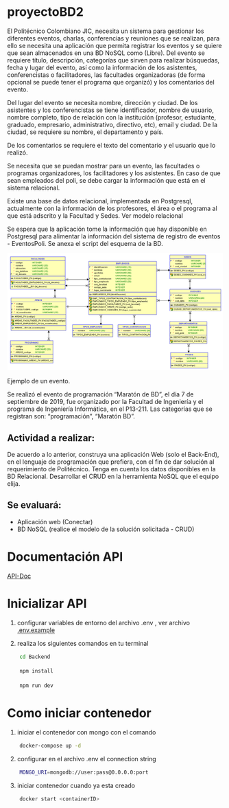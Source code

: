 ﻿# proyectoBD2

El Politécnico Colombiano JIC, necesita un sistema para gestionar los diferentes eventos, charlas, conferencias y reuniones que se realizan, para ello se necesita una aplicación que permita registrar los eventos y se quiere que sean almacenados en una BD NoSQL como (Libre). Del evento se requiere título, descripción, categorías que sirven para realizar búsquedas,  fecha y  lugar del evento, así como la información de los asistentes, conferencistas o facilitadores, las facultades organizadoras (de forma opcional se puede tener el programa que organizó) y los comentarios del evento. 

Del lugar del evento se necesita nombre, dirección y ciudad.  De los asistentes y los conferencistas se tiene identificador, nombre de usuario, nombre completo, tipo de relación con la institución (profesor, estudiante, graduado, empresario, administrativo, directivo, etc), email y ciudad. De la ciudad, se requiere su nombre, el departamento y país.

De los comentarios se requiere el texto del comentario y el usuario que lo realizó.

Se necesita que se puedan mostrar para un evento, las facultades o programas organizadores, los facilitadores y los asistentes. En caso de que sean empleados del poli, se debe cargar la información que está en el sistema relacional.

Existe una base de datos relacional, implementada en Postgresql, actualmente con la información de los profesores, el área o el programa al que está adscrito y la Facultad y Sedes. Ver modelo relacional

Se espera que la aplicación tome la información que hay disponible en Postgresql para alimentar la información del sistema de registro de eventos - EventosPoli. Se anexa el script del esquema de la BD.

<!-- import inage -->
![image](Screenshot%202023-11-21%20103605.png)

Ejemplo de un evento. 

Se realizó el evento de programación “Maratón de BD”, el día 7 de septiembre de 2019, fue organizado por la Facultad de Ingeniería y el programa de Ingeniería Informática, en el P13-211.  Las categorías que se registran son: “programación”, “Maratón BD”.

## Actividad a realizar:

De acuerdo a  lo anterior, construya una aplicación Web (solo el Back-End), en el lenguaje de programación que prefiera, con el fin de dar solución al requerimiento de Politécnico.  Tenga en cuenta los datos disponibles en la BD Relacional. Desarrollar el CRUD en la herramienta NoSQL que el equipo elija. 

## Se evaluará:
- Aplicación web (Conectar)
- BD NoSQL (realice el modelo de la solución solicitada - CRUD)


# Documentación API

[API-Doc](https://red-sunset-865503.postman.co/workspace/Universidad~310a255d-1378-4326-ab18-ceaa0b3db798/collection/22903412-381f882e-152d-42dd-abd4-1d02687bec8a?action=share&creator=22903412)

# Inicializar API

1. configurar variables de entorno del archivo .env , ver archivo [.env.example](/backend/.env.example)

2. realiza los siguientes comandos en tu terminal

```bash
    cd Backend 

    npm install

    npm run dev
```

# Como iniciar contenedor

1. iniciar el contenedor con mongo con el comando

```bash
    docker-compose up -d
```
2. configurar en el archivo .env el connection string

```bash
    MONGO_URI=mongodb://user:pass@0.0.0.0:port
```
3. iniciar contenedor cuando ya esta creado

```bash
    docker start <containerID>
```
